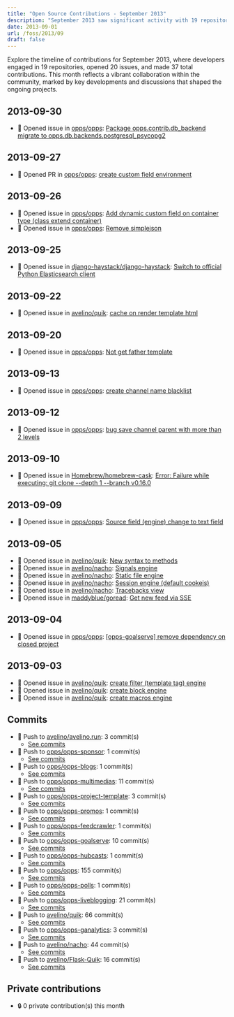 ```yaml
---
title: "Open Source Contributions - September 2013"
description: "September 2013 saw significant activity with 19 repositories, 20 new issues, and 37 total contributions, highlighting a month of collaboration and development."
date: 2013-09-01
url: /foss/2013/09
draft: false
---
```


Explore the timeline of contributions for September 2013, where developers engaged in 19 repositories, opened 20 issues, and made 37 total contributions. This month reflects a vibrant collaboration within the community, marked by key developments and discussions that shaped the ongoing projects.

## 2013-09-30

- 🐛 Opened issue in [opps/opps](https://github.com/opps/opps): [Package opps.contrib.db_backend migrate to opps.db.backends.postgresql_psycopg2](https://github.com/opps/opps/issues/240)

## 2013-09-27

- 🔀 Opened PR in [opps/opps](https://github.com/opps/opps): [create custom field environment](https://github.com/opps/opps/pull/238)

## 2013-09-26

- 🐛 Opened issue in [opps/opps](https://github.com/opps/opps): [Add dynamic custom field on container type (class extend container)](https://github.com/opps/opps/issues/237)
- 🐛 Opened issue in [opps/opps](https://github.com/opps/opps): [Remove simplejson](https://github.com/opps/opps/issues/235)

## 2013-09-25

- 🐛 Opened issue in [django-haystack/django-haystack](https://github.com/django-haystack/django-haystack): [Switch to official Python Elasticsearch client](https://github.com/django-haystack/django-haystack/issues/865)

## 2013-09-22

- 🐛 Opened issue in [avelino/quik](https://github.com/avelino/quik): [cache on render template html](https://github.com/avelino/quik/issues/5)

## 2013-09-20

- 🐛 Opened issue in [opps/opps](https://github.com/opps/opps): [Not get father template](https://github.com/opps/opps/issues/234)

## 2013-09-13

- 🐛 Opened issue in [opps/opps](https://github.com/opps/opps): [create channel name blacklist](https://github.com/opps/opps/issues/229)

## 2013-09-12

- 🐛 Opened issue in [opps/opps](https://github.com/opps/opps): [bug save channel parent with more than 2 levels](https://github.com/opps/opps/issues/227)

## 2013-09-10

- 🐛 Opened issue in [Homebrew/homebrew-cask](https://github.com/Homebrew/homebrew-cask): [Error: Failure while executing: git clone --depth 1 --branch v0.16.0 ](https://github.com/Homebrew/homebrew-cask/issues/1003)

## 2013-09-09

- 🐛 Opened issue in [opps/opps](https://github.com/opps/opps): [Source field (engine) change to text field](https://github.com/opps/opps/issues/225)

## 2013-09-05

- 🐛 Opened issue in [avelino/quik](https://github.com/avelino/quik): [New syntax to methods](https://github.com/avelino/quik/issues/4)
- 🐛 Opened issue in [avelino/nacho](https://github.com/avelino/nacho): [Signals engine](https://github.com/avelino/nacho/issues/7)
- 🐛 Opened issue in [avelino/nacho](https://github.com/avelino/nacho): [Static file engine](https://github.com/avelino/nacho/issues/6)
- 🐛 Opened issue in [avelino/nacho](https://github.com/avelino/nacho): [Session engine (default cookeis)](https://github.com/avelino/nacho/issues/5)
- 🐛 Opened issue in [avelino/nacho](https://github.com/avelino/nacho): [Tracebacks view](https://github.com/avelino/nacho/issues/4)
- 🐛 Opened issue in [maddyblue/goread](https://github.com/maddyblue/goread): [Get new feed via SSE](https://github.com/maddyblue/goread/issues/243)

## 2013-09-04

- 🐛 Opened issue in [opps/opps](https://github.com/opps/opps): [[opps-goalserve] remove dependency on closed project](https://github.com/opps/opps/issues/220)

## 2013-09-03

- 🐛 Opened issue in [avelino/quik](https://github.com/avelino/quik): [create filter (template tag) engine](https://github.com/avelino/quik/issues/3)
- 🐛 Opened issue in [avelino/quik](https://github.com/avelino/quik): [create block engine](https://github.com/avelino/quik/issues/2)
- 🐛 Opened issue in [avelino/quik](https://github.com/avelino/quik): [create macros engine](https://github.com/avelino/quik/issues/1)

## Commits

- 🔨 Push to [avelino/avelino.run](https://github.com/avelino/avelino.run): 3 commit(s)
  - [See commits](https://github.com/avelino/avelino.run/commits?author=avelino&since=2013-09-01T00:00:00Z&until=2013-09-30T23:59:59Z)
- 🔨 Push to [opps/opps-sponsor](https://github.com/opps/opps-sponsor): 1 commit(s)
  - [See commits](https://github.com/opps/opps-sponsor/commits?author=avelino&since=2013-09-01T00:00:00Z&until=2013-09-30T23:59:59Z)
- 🔨 Push to [opps/opps-blogs](https://github.com/opps/opps-blogs): 1 commit(s)
  - [See commits](https://github.com/opps/opps-blogs/commits?author=avelino&since=2013-09-01T00:00:00Z&until=2013-09-30T23:59:59Z)
- 🔨 Push to [opps/opps-multimedias](https://github.com/opps/opps-multimedias): 11 commit(s)
  - [See commits](https://github.com/opps/opps-multimedias/commits?author=avelino&since=2013-09-01T00:00:00Z&until=2013-09-30T23:59:59Z)
- 🔨 Push to [opps/opps-project-template](https://github.com/opps/opps-project-template): 3 commit(s)
  - [See commits](https://github.com/opps/opps-project-template/commits?author=avelino&since=2013-09-01T00:00:00Z&until=2013-09-30T23:59:59Z)
- 🔨 Push to [opps/opps-promos](https://github.com/opps/opps-promos): 1 commit(s)
  - [See commits](https://github.com/opps/opps-promos/commits?author=avelino&since=2013-09-01T00:00:00Z&until=2013-09-30T23:59:59Z)
- 🔨 Push to [opps/opps-feedcrawler](https://github.com/opps/opps-feedcrawler): 1 commit(s)
  - [See commits](https://github.com/opps/opps-feedcrawler/commits?author=avelino&since=2013-09-01T00:00:00Z&until=2013-09-30T23:59:59Z)
- 🔨 Push to [opps/opps-goalserve](https://github.com/opps/opps-goalserve): 10 commit(s)
  - [See commits](https://github.com/opps/opps-goalserve/commits?author=avelino&since=2013-09-01T00:00:00Z&until=2013-09-30T23:59:59Z)
- 🔨 Push to [opps/opps-hubcasts](https://github.com/opps/opps-hubcasts): 1 commit(s)
  - [See commits](https://github.com/opps/opps-hubcasts/commits?author=avelino&since=2013-09-01T00:00:00Z&until=2013-09-30T23:59:59Z)
- 🔨 Push to [opps/opps](https://github.com/opps/opps): 155 commit(s)
  - [See commits](https://github.com/opps/opps/commits?author=avelino&since=2013-09-01T00:00:00Z&until=2013-09-30T23:59:59Z)
- 🔨 Push to [opps/opps-polls](https://github.com/opps/opps-polls): 1 commit(s)
  - [See commits](https://github.com/opps/opps-polls/commits?author=avelino&since=2013-09-01T00:00:00Z&until=2013-09-30T23:59:59Z)
- 🔨 Push to [opps/opps-liveblogging](https://github.com/opps/opps-liveblogging): 21 commit(s)
  - [See commits](https://github.com/opps/opps-liveblogging/commits?author=avelino&since=2013-09-01T00:00:00Z&until=2013-09-30T23:59:59Z)
- 🔨 Push to [avelino/quik](https://github.com/avelino/quik): 66 commit(s)
  - [See commits](https://github.com/avelino/quik/commits?author=avelino&since=2013-09-01T00:00:00Z&until=2013-09-30T23:59:59Z)
- 🔨 Push to [opps/opps-ganalytics](https://github.com/opps/opps-ganalytics): 3 commit(s)
  - [See commits](https://github.com/opps/opps-ganalytics/commits?author=avelino&since=2013-09-01T00:00:00Z&until=2013-09-30T23:59:59Z)
- 🔨 Push to [avelino/nacho](https://github.com/avelino/nacho): 44 commit(s)
  - [See commits](https://github.com/avelino/nacho/commits?author=avelino&since=2013-09-01T00:00:00Z&until=2013-09-30T23:59:59Z)
- 🔨 Push to [avelino/Flask-Quik](https://github.com/avelino/Flask-Quik): 16 commit(s)
  - [See commits](https://github.com/avelino/Flask-Quik/commits?author=avelino&since=2013-09-01T00:00:00Z&until=2013-09-30T23:59:59Z)

## Private contributions

- 🔒 0 private contribution(s) this month

